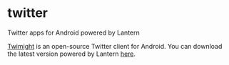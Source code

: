 # twitter
Twitter apps for Android powered by Lantern

[Twimight](https://code.google.com/p/twimight/) is an open-source Twitter client for Android. You can download the latest version powered by Lantern [here](bin/twimight.apk).
